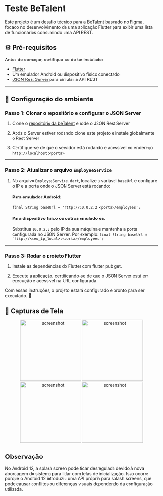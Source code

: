 # Teste BeTalent

Este projeto é um desafio técnico para a BeTalent baseado no [Figma](https://www.figma.com/design/Lpdera6rS8SztMUAwzkpN0/Teste-T%C3%A9cnico-Mobile-BeTalent?node-id=1-3&node-type=canvas&t=1l8cB8RbeiRebscA-0), focado no desenvolvimento de uma aplicação Flutter para exibir uma lista de funcionários consumindo uma API REST.

## ⚙️ Pré-requisitos

Antes de começar, certifique-se de ter instalado:

- [Flutter](https://docs.flutter.dev/get-started/install) 
- Um emulador Android ou dispositivo físico conectado
- [JSON Rest Server](https://pub.dev/packages/json_rest_server) para simular a API REST

---

## 🚀 Configuração do ambiente

### Passo 1: Clonar o repositório e configurar o JSON Server

1. Clone o [repositório da beTalent](https://github.com/BeMobile/desafio-mobile/tree/main) e rode o JSON Rest Server.

2. Após o Server estiver rodando clone este projeto e instale globalmente o Rest Server
   
3. Certifique-se de que o servidor está rodando e acessível no endereço `http://localhost:<porta>`.

---

### Passo 2: Atualizar o arquivo `EmployeeService`

1. No arquivo `EmployeeService.dart`, localize a variável `baseUrl` e configure o IP e a porta onde o JSON Server está rodando:

   #### Para emulador Android:
   `final String baseUrl = 'http://10.0.2.2:<porta>/employees';`

   #### Para dispositivo físico ou outros emuladores:
   Substitua `10.0.2.2` pelo IP da sua máquina e mantenha a porta configurada no JSON Server. Por exemplo:
   `final String baseUrl = 'http://<seu_ip_local>:<porta>/employees';`

---

### Passo 3: Rodar o projeto Flutter

1. Instale as dependências do Flutter com flutter pub get.

2. Execute a aplicação, certificando-se de que o JSON Server está em execução e acessível na URL configurada.

Com essas instruções, o projeto estará configurado e pronto para ser executado. 🚀

## 📸 Capturas de Tela

<p align="center">
  <img src="https://github.com/user-attachments/assets/392327eb-78db-4e6b-9043-cd87653f0bac" alt="screenshot" width="200">
  <img src="https://github.com/user-attachments/assets/261228fc-2594-4493-ba53-0df025daa665" alt="screenshot" width="200">
  <img src="https://github.com/user-attachments/assets/5fecc923-e030-4891-9def-4a9d0c125c90" alt="screenshot" width="200">
  <img src="https://github.com/user-attachments/assets/0106fea9-1a2f-4ec2-bf05-0ba0b284d6b4" alt="screenshot" width="200">
</p>


## Observação
No Android 12, a splash screen pode ficar desregulada devido à nova abordagem do sistema para lidar com telas de inicialização. Isso ocorre porque o Android 12 introduziu uma API própria para splash screens, que pode causar conflitos ou diferenças visuais dependendo da configuração utilizada.



